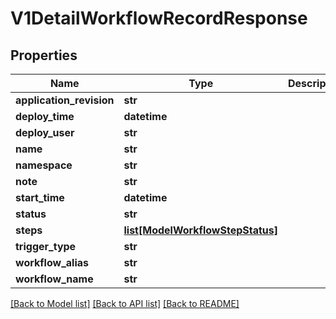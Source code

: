 # V1DetailWorkflowRecordResponse

## Properties
Name | Type | Description | Notes
------------ | ------------- | ------------- | -------------
**application_revision** | **str** |  | 
**deploy_time** | **datetime** |  | 
**deploy_user** | **str** |  | 
**name** | **str** |  | 
**namespace** | **str** |  | 
**note** | **str** |  | 
**start_time** | **datetime** |  | [optional] 
**status** | **str** |  | 
**steps** | [**list[ModelWorkflowStepStatus]**](ModelWorkflowStepStatus.md) |  | [optional] 
**trigger_type** | **str** |  | 
**workflow_alias** | **str** |  | 
**workflow_name** | **str** |  | 

[[Back to Model list]](../README.md#documentation-for-models) [[Back to API list]](../README.md#documentation-for-api-endpoints) [[Back to README]](../README.md)

